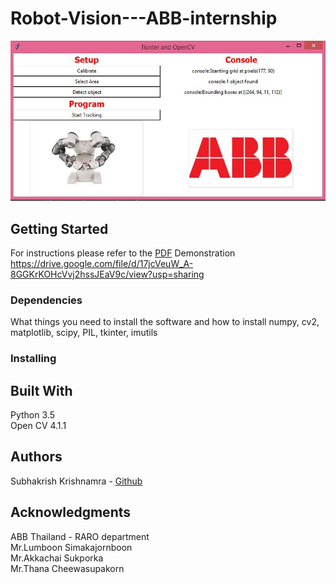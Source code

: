 # Robot-Vision---ABB-internship
![Image description](UI1.JPG)

## Getting Started
For instructions please refer to the [PDF](https://github.com/skrish30/Robot-Vision---ABB-internship/blob/master/Robot%20Vision%20Instructions.pdf)
Demonstration\
https://drive.google.com/file/d/17jcVeuW_A-8GGKrKOHcVvj2hssJEaV9c/view?usp=sharing

### Dependencies

What things you need to install the software and how to install
numpy, cv2, matplotlib, scipy, PIL, tkinter, imutils

### Installing

## Built With
Python 3.5\
Open CV 4.1.1

## Authors

Subhakrish Krishnamra - [Github](https://github.com/skrish30/Robot-Vision---ABB-internship)

## Acknowledgments
ABB Thailand - RARO department\
Mr.Lumboon Simakajornboon\
Mr.Akkachai Sukporka\
Mr.Thana Cheewasupakorn


